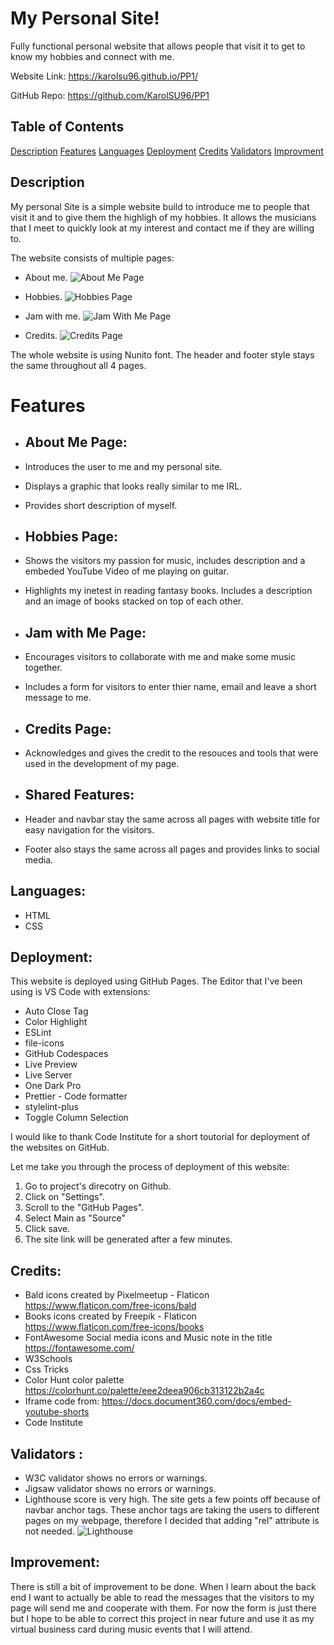 # My Personal Site!

Fully functional personal website that allows people that visit it to get to know my hobbies and connect with me.

Website Link: https://karolsu96.github.io/PP1/

GitHub Repo: https://github.com/KarolSU96/PP1

## Table of Contents

[Description](#description)
[Features](#features)
[Languages](#languages)
[Deployment](#deployment)
[Credits](#credits)
[Validators](#validators)
[Improvment](#improvement)

## Description

My personal Site is a simple website build to introduce me to people that visit it and to give them the highligh of my hobbies.
It allows the musicians that I meet to quickly look at my interest and contact me if they are willing to.

The website consists of multiple pages:

- About me.
  ![About Me Page](/images/image.png)

- Hobbies.
  ![Hobbies Page](/images/image-1.png)

- Jam with me.
  ![Jam With Me Page](/images/image-2.png)

- Credits.
  ![Credits Page](/images/image-3.png)

The whole website is using Nunito font.
The header and footer style stays the same throughout all 4 pages.

# Features

- ## About Me Page:
- Introduces the user to me and my personal site.
- Displays a graphic that looks really similar to me IRL.
- Provides short description of myself.

- ## Hobbies Page:
- Shows the visitors my passion for music, includes description and a embeded YouTube Video of me playing on guitar.
- Highlights my inetest in reading fantasy books. Includes a description and an image of books stacked on top of each other.

- ## Jam with Me Page:

- Encourages visitors to collaborate with me and make some music together.
- Includes a form for visitors to enter thier name, email and leave a short message to me.

- ## Credits Page:
- Acknowledges and gives the credit to the resouces and tools that were used in the development of my page.

- ## Shared Features:
- Header and navbar stay the same across all pages with website title for easy navigation for the visitors.
- Footer also stays the same across all pages and provides links to social media.

## Languages:

- HTML
- CSS

## Deployment:

This website is deployed using GitHub Pages.
The Editor that I've been using is VS Code with extensions:

- Auto Close Tag
- Color Highlight
- ESLint
- file-icons
- GitHub Codespaces
- Live Preview
- Live Server
- One Dark Pro
- Prettier - Code formatter
- stylelint-plus
- Toggle Column Selection

I would like to thank Code Institute for a short toutorial for deployment of the websites on GitHub.

Let me take you through the process of deployment of this website:

1. Go to project's direcotry on Github.
2. Click on "Settings".
3. Scroll to the "GitHub Pages".
4. Select Main as "Source"
5. Click save.
6. The site link will be generated after a few minutes.

## Credits:

- Bald icons created by Pixelmeetup - Flaticon https://www.flaticon.com/free-icons/bald
- Books icons created by Freepik - Flaticon https://www.flaticon.com/free-icons/books
- FontAwesome Social media icons and Music note in the title https://fontawesome.com/
- W3Schools
- Css Tricks
- Color Hunt color palette https://colorhunt.co/palette/eee2deea906cb313122b2a4c
- Iframe code from: https://docs.document360.com/docs/embed-youtube-shorts
- Code Institute

## Validators :

- W3C validator shows no errors or warnings.
- Jigsaw validator shows no errors or warnings.
- Lighthouse score is very high. The site gets a few points off because of navbar anchor tags. These anchor tags are taking the users to different pages on my webpage, therefore I decided that adding "rel" attribute is not needed.
  ![Lighthouse](/images/Lighthouse.PNG)

## Improvement:

There is still a bit of improvement to be done.
When I learn about the back end I want to actually be able to read the messages that the visitors to my page will send me and cooperate with them. For now the form is just there but I hope to be able to correct this project in near future and use it as my virtual business card during music events that I will attend.
